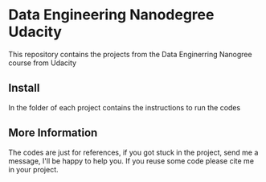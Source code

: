 # Data Engineering Nanodegree Udacity

This repository contains the projects from the Data Enginerring Nanogree
course from Udacity

Install
--------

In the folder of each project contains the instructions to run the codes

More Information
----------------

The codes are just for references, if you got stuck in the project, send me
a message, I'll be happy to help you. If you reuse some code please cite me
in your project.